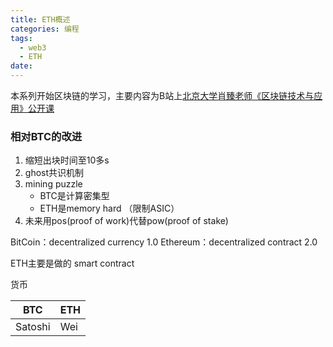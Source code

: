 ```yaml
---
title: ETH概述
categories: 编程
tags:
  - web3
  - ETH
date: 
---
```


本系列开始区块链的学习，主要内容为B站上[北京大学肖臻老师《区块链技术与应用》公开课](https://www.bilibili.com/video/BV1Vt411X7JF?p=1&vd_source=22653c02dfbe0c9c7bb4a200eb87fe4e)


### 相对BTC的改进
1. 缩短出块时间至10多s
2. ghost共识机制
3. mining puzzle 
   - BTC是计算密集型
   - ETH是memory hard （限制ASIC）
4. 未来用pos(proof of work)代替pow(proof of stake)

BitCoin：decentralized currency 1.0
Ethereum：decentralized contract 2.0

ETH主要是做的 smart contract

货币

| BTC     | ETH |
| ------- | --- |
| Satoshi | Wei |